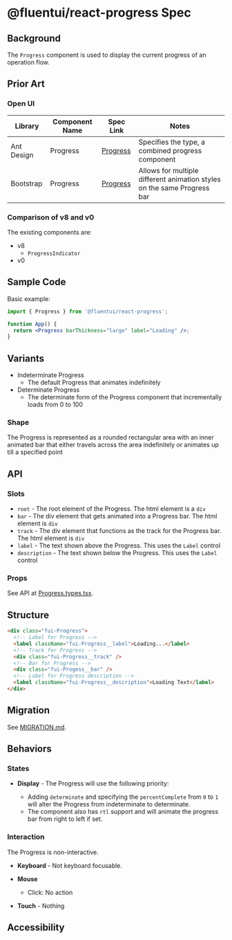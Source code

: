 # @fluentui/react-progress Spec

## Background

The `Progress` component is used to display the current progress of an operation flow.

## Prior Art

### Open UI

| Library    | Component Name | Spec Link                                                          | Notes                                                                   |
| ---------- | -------------- | ------------------------------------------------------------------ | ----------------------------------------------------------------------- |
| Ant Design | Progress       | [Progress](https://ant.design/components/progress/)                | Specifies the type, a combined progress component                       |
| Bootstrap  | Progress       | [Progress](https://getbootstrap.com/docs/4.3/components/progress/) | Allows for multiple different animation styles on the same Progress bar |

### Comparison of v8 and v0

The existing components are:

- v8
  - `ProgressIndicator`
- v0

## Sample Code

Basic example:

```jsx
import { Progress } from '@fluentui/react-progress';

function App() {
  return <Progress barThickness="large" label="Loading" />;
}
```

## Variants

- Indeterminate Progress
  - The default Progress that animates indefinitely
- Determinate Progress
  - The determinate form of the Progress component that incrementally loads from 0 to 100

### Shape

The Progress is represented as a rounded rectangular area with an inner animated bar that either travels across the area indefinitely or animates up till a specified point

## API

### Slots

- `root` - The root element of the Progress. The html element is a `div`
- `bar` - The div element that gets animated into a Progress bar. The html element is `div`
- `track` - The div element that functions as the track for the Progress bar. The html element is `div`
- `label` - The text shown above the Progress. This uses the `Label` control
- `description` - The text shown below the Progress. This uses the `Label` control

### Props

See API at [Progress.types.tsx](./src/components/Progress/Progress.types.ts).

## Structure

```html
<div class="fui-Progress">
  <!-- Label for Progress -->
  <label className="fui-Progress__label">Loading...</label>
  <!-- Track for Progress -->
  <div class="fui-Progress__track" />
  <!-- Bar for Progress -->
  <div class="fui-Progess__bar" />
  <!-- Label for Progress description -->
  <label className="fui-Progress__description">Loading Text</label>
</div>
```

## Migration

See [MIGRATION.md](./MIGRATION.md).

## Behaviors

### States

- **Display** - The Progress will use the following priority:

  - Adding `determinate` and specifying the `percentComplete` from `0` to `1` will alter the Progress from indeterminate to determinate.
  - The component also has `rtl` support and will animate the progress bar from right to left if set.

### Interaction

The Progress is non-interactive.

- **Keyboard** - Not keyboard focusable.
- **Mouse**

  - Click: No action

- **Touch** - Nothing

## Accessibility
